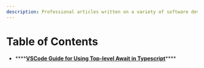 ```yaml
---
description: Professional articles written on a variety of software development topics.
---
```


# Table of Contents

* \*\*\*\*[**VSCode Guide for Using Top-level Await in Typescript**](vscode-guide-for-using-top-level-await-in-typescript.md)\*\*\*\*

